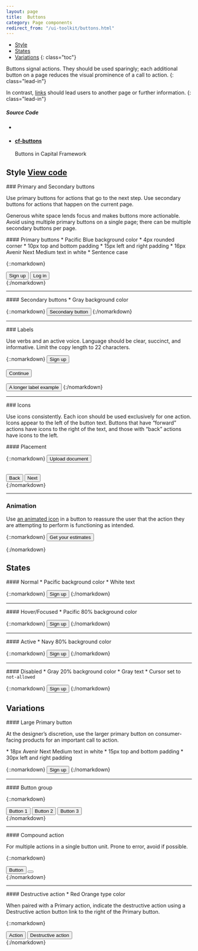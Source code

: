 ```yaml
---
layout: page
title:  Buttons
category: Page components
redirect_from: "/ui-toolkit/buttons.html"
---
```


- [Style](#style)
- [States](#states)
- [Variations](#variations)
{: class="toc"}

<div class="content-50 content-first">

Buttons signal actions. They should be used sparingly; each additional button on a page reduces the visual prominence of a call to action.
{: class="lead-in"}

In contrast, <a href="/design-manual/ui-toolkit/links.html">links</a> should lead users to another page or further information.
{: class="lead-in"}

</div>

<div class="content-50 content-last">
  <h5 class="repo-list-header">Source Code</h5>
  <ul class="repo-list">
    <li>
      <span class="cf-icon cf-icon-github"></span>
    </li>
    <li>
      <a href="https://github.com/cfpb/capital-framework/blob/master/src/cf-buttons">
        <h4>cf-buttons</h4>
      </a>
      <p>Buttons in Capital Framework</p>
    </li>
  </ul>
</div>

<h2 id="style">
  Style
  <span class="cf-code-link">
    <a href="https://github.com/cfpb/capital-framework/blob/master/src/cf-buttons">
      View code <span class="cf-icon cf-icon-external-link"></span>
    </a>
  </span>
</h2>

<div class="content-33 content-first">
### Primary and Secondary buttons
<p>Use primary buttons for actions that go to the next step. Use secondary buttons for actions that happen on the current page.</p>

<p>Generous white space lends focus and makes buttons more actionable. Avoid using multiple primary buttons on a single page; there can be multiple secondary buttons per page.</p>
</div>

<div class="content-67 content-last">

<div class="content-67 content-first">
#### Primary buttons
* Pacific Blue background color
* 4px rounded corner
* 10px top and bottom padding
* 15px left and right padding
* 16px Avenir Next Medium text in white
* Sentence case
</div>

<div class="content-33 content-last">

{::nomarkdown}
<div class="m-btn-group">
    <button class="a-btn">Sign up</button>
    <button class="a-btn a-btn__link">Log in</button>
</div>
{:/nomarkdown}

</div>

---

<div class="content-67 content-first">
#### Secondary buttons
* Gray background color
</div>

<div class="content-33 content-last">

{::nomarkdown}
<button class="a-btn a-btn__secondary">Secondary button</button>
{:/nomarkdown}

</div>

</div>

---

<div class="content-33 content-first">
### Labels
<p>Use verbs and an active voice. Language should be clear, succinct, and informative.  Limit the copy length to 22 characters.</p>
</div>

<div class="content-67 content-last">

{::nomarkdown}
<button class="a-btn">Sign up</button><br><br>
<button class="a-btn">Continue</button><br><br>
<button class="a-btn">A longer label example</button>
{:/nomarkdown}

</div>

---

<div class="content-33 content-first">
### Icons
<p>Use icons consistently. Each icon should be used exclusively for one action. Icons appear to the left of the button text. Buttons that have “forward” actions have icons to the right of the text, and those with “back” actions have icons to the left.</p>
</div>

<div class="content-67 content-last">
#### Placement

{::nomarkdown}
<button class="a-btn">
    <span class="a-btn_icon
                 a-btn_icon__on-left
                 cf-icon
                 cf-icon__before
                 cf-icon-upload"></span>
    Upload document
</button>
<br><br>

<div class="m-btn-group">
    <button class="a-btn">
        <span class="a-btn_icon
                     a-btn_icon__on-left
                     cf-icon
                     cf-icons__before
                     cf-icon-left"></span>
        Back
    </button>
    <button class="a-btn">
        Next
        <span class="a-btn_icon
                     a-btn_icon__on-right
                     cf-icon
                     cf-icon__after
                     cf-icon-right"></span>
    </button>
</div>
{:/nomarkdown}

</div>

---

<div class="content-33 content-first">

### Animation

Use [an animated icon]({{site.github.url}}/brand-guidelines/minicons.html#animation)
in a button to reassure the user that the action they are attempting to perform
is functioning as intended.

</div>

<div class="content-67 content-last">
{::nomarkdown}

<button class="a-btn a-btn__disabled">
    Get your estimates
    <span class="a-btn_icon
                 a-btn_icon__on-right
                 cf-icon
                 cf-icon-update
                 cf-icon__after
                 cf-icon__spin"></span>
</button>

{:/nomarkdown}
</div>

## States

<div class="content-33 content-first">
#### Normal
* Pacific background color
* White text
</div>

<div class="content-67 content-last">

{::nomarkdown}
<button class="a-btn">Sign up</button>
{:/nomarkdown}

</div>

---

<div class="content-33 content-first">
#### Hover/Focused
* Pacific 80% background color
</div>

<div class="content-67 content-last">

{::nomarkdown}
<button class="a-btn hover">Sign up</button>
{:/nomarkdown}

</div>

---

<div class="content-33 content-first">
#### Active
* Navy 80% background color
</div>

<div class="content-67 content-last">

{::nomarkdown}
<button class="a-btn active">Sign up</button>
{:/nomarkdown}

</div>


---

<div class="content-33 content-first">
#### Disabled
* Gray 20% background color
* Gray text
* Cursor set to <code>not-allowed</code>
</div>

<div class="content-67 content-last">

{::nomarkdown}
<button class="a-btn a-btn__disabled">Sign up</button>
{:/nomarkdown}

</div>

## Variations

<div class="content-33 content-first">
#### Large Primary button
<p>At the designer’s discretion, use the larger primary button on consumer-facing products for an important call to action.</p>
* 18px Avenir Next Medium text in white
* 15px top and bottom padding
* 30px left and right padding
</div>

<div class="content-67 content-last">

{::nomarkdown}
<button class="a-btn a-btn__super">Sign up</button>
{:/nomarkdown}

</div>

---

<div class="content-33 content-first">
#### Button group
</div>

<div class="content-67 content-last">

{::nomarkdown}
<div class="m-btn-group">
    <button class="a-btn">Button 1</button>
    <button class="a-btn">Button 2</button>
    <button class="a-btn">Button 3</button>
</div>
{:/nomarkdown}

</div>

---

<div class="content-33 content-first">
#### Compound action
<p>For multiple actions in a single button unit. Prone to error, avoid if possible.</p>
</div>

<div class="content-67 content-last">

{::nomarkdown}
<div class="m-btn-group m-btn-group__combined">
    <button class="a-btn">Button</button>
    <button class="a-btn"><span class="cf-icon cf-icon-down"></span></button>
</div>
{:/nomarkdown}

</div>

---

<div class="content-33 content-first">
#### Destructive action
* Red Orange type color
<p>When paired with a Primary action, indicate the destructive action using a Destructive action button link to the right of the Primary button.</p>
</div>

<div class="content-67 content-last">

{::nomarkdown}
<div class="m-btn-group">
    <button class="a-btn">Action</button>
    <button class="a-btn a-btn__link a-btn__warning">Destructive action</button>
</div>
{:/nomarkdown}

</div>
